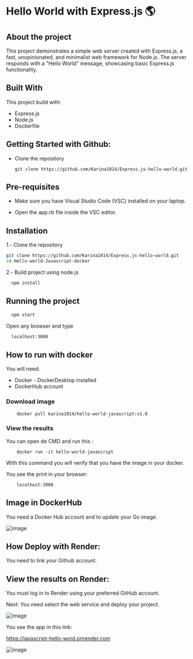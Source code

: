 
# Hello World with Express.js 🌎
## About the project

This project demonstrates a simple web server created with Express.js, a fast, unopinionated, and minimalist web framework for Node.js. The server responds with a "Hello World" message, showcasing basic Express.js functionality.

## Built With

This project build with:
 * Express.js
 * Node.js
 * Dockerfile
 

## Getting Started with Github: 
* Clone the repository

    ```
    git clone https://github.com/Karina1014/Express.js-hello-world.git
    ```


## Pre-requisites

* Make sure you have Visual Studio Code (VSC) installed on your laptop.

* Open the app.rb file inside the VSC editor.

## Installation

1.- Clone the repository
   ```sh
   git clone https://github.com/Karina1014/Express.js-hello-world.git
   cd Hello-world-Javascript-docker
   ```
2.- Build project using node.js
 ```sh
   npm install
   ```
## Running the project

  ```sh
    npm start
   ```

Open any browser and type

 ```sh
   localhost:3000
   ```


## How to run with docker
You will need:

* Docker - DockerDesktop installed
* DockerHub account


### Download image
```
    docker pull karina1014/hello-world-javascript:v1.0
```

### View the results
You can open de CMD and run this :
```
    docker run -it hello-world-javascript
```
With this command you will verify that you have the image in your docker.

You see the print in your browser: 


```
    localhost:3000
```

## Image in DockerHub

You need a Docker Hub account and to update your Go image.

![image](https://github.com/user-attachments/assets/5547c34d-4b4b-44c7-89fb-5af57f106716)


## How Deploy with Render:

You need to link your Github account.

## View the results on Render:
You must log in to Render using your preferred GitHub account.

Next: You need select the web service and deploy your project.

![image](https://github.com/user-attachments/assets/d37875f3-fd4b-4069-826f-19def9d5881f)

You see the app in this link:

https://javascript-hello-word.onrender.com

![image](https://github.com/user-attachments/assets/99cf31ca-f98c-4cdd-8f45-4100711009b3)
